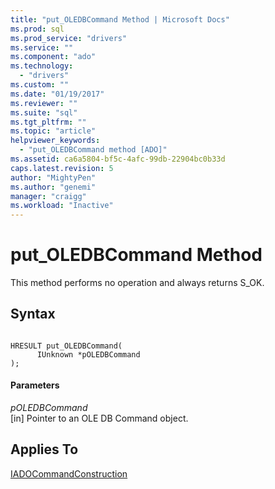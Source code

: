 ```yaml
---
title: "put_OLEDBCommand Method | Microsoft Docs"
ms.prod: sql
ms.prod_service: "drivers"
ms.service: ""
ms.component: "ado"
ms.technology:
  - "drivers"
ms.custom: ""
ms.date: "01/19/2017"
ms.reviewer: ""
ms.suite: "sql"
ms.tgt_pltfrm: ""
ms.topic: "article"
helpviewer_keywords: 
  - "put_OLEDBCommand method [ADO]"
ms.assetid: ca6a5804-bf5c-4afc-99db-22904bc0b33d
caps.latest.revision: 5
author: "MightyPen"
ms.author: "genemi"
manager: "craigg"
ms.workload: "Inactive"
---
```

# put_OLEDBCommand Method
This method performs no operation and always returns S_OK.  
  
## Syntax  
  
```  
  
HRESULT put_OLEDBCommand(  
      IUnknown *pOLEDBCommand  
);  
```  
  
#### Parameters  
 *pOLEDBCommand*  
 [in] Pointer to an OLE DB Command object.  
  
## Applies To  
 [IADOCommandConstruction](https://msdn.microsoft.com/library/windows/desktop/aa965677.aspx)
